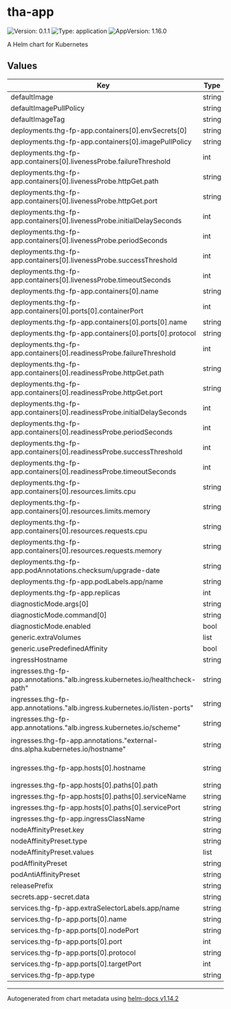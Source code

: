 # tha-app

![Version: 0.1.1](https://img.shields.io/badge/Version-0.1.1-informational?style=flat-square) ![Type: application](https://img.shields.io/badge/Type-application-informational?style=flat-square) ![AppVersion: 1.16.0](https://img.shields.io/badge/AppVersion-1.16.0-informational?style=flat-square)

A Helm chart for Kubernetes

## Values

| Key | Type | Default | Description |
|-----|------|---------|-------------|
| defaultImage | string | `""` |  |
| defaultImagePullPolicy | string | `"IfNotPresent"` |  |
| defaultImageTag | string | `"latest"` |  |
| deployments.thg-fp-app.containers[0].envSecrets[0] | string | `"app-secret"` |  |
| deployments.thg-fp-app.containers[0].imagePullPolicy | string | `"IfNotPresent"` |  |
| deployments.thg-fp-app.containers[0].livenessProbe.failureThreshold | int | `5` |  |
| deployments.thg-fp-app.containers[0].livenessProbe.httpGet.path | string | `"/"` |  |
| deployments.thg-fp-app.containers[0].livenessProbe.httpGet.port | string | `"http"` |  |
| deployments.thg-fp-app.containers[0].livenessProbe.initialDelaySeconds | int | `30` |  |
| deployments.thg-fp-app.containers[0].livenessProbe.periodSeconds | int | `15` |  |
| deployments.thg-fp-app.containers[0].livenessProbe.successThreshold | int | `1` |  |
| deployments.thg-fp-app.containers[0].livenessProbe.timeoutSeconds | int | `10` |  |
| deployments.thg-fp-app.containers[0].name | string | `"thg-fp-app"` |  |
| deployments.thg-fp-app.containers[0].ports[0].containerPort | int | `3000` |  |
| deployments.thg-fp-app.containers[0].ports[0].name | string | `"http"` |  |
| deployments.thg-fp-app.containers[0].ports[0].protocol | string | `"TCP"` |  |
| deployments.thg-fp-app.containers[0].readinessProbe.failureThreshold | int | `3` |  |
| deployments.thg-fp-app.containers[0].readinessProbe.httpGet.path | string | `"/"` |  |
| deployments.thg-fp-app.containers[0].readinessProbe.httpGet.port | string | `"http"` |  |
| deployments.thg-fp-app.containers[0].readinessProbe.initialDelaySeconds | int | `30` |  |
| deployments.thg-fp-app.containers[0].readinessProbe.periodSeconds | int | `5` |  |
| deployments.thg-fp-app.containers[0].readinessProbe.successThreshold | int | `1` |  |
| deployments.thg-fp-app.containers[0].readinessProbe.timeoutSeconds | int | `3` |  |
| deployments.thg-fp-app.containers[0].resources.limits.cpu | string | `"500m"` |  |
| deployments.thg-fp-app.containers[0].resources.limits.memory | string | `"1024Mi"` |  |
| deployments.thg-fp-app.containers[0].resources.requests.cpu | string | `"200m"` |  |
| deployments.thg-fp-app.containers[0].resources.requests.memory | string | `"256Mi"` |  |
| deployments.thg-fp-app.podAnnotations.checksum/upgrade-date | string | `"Updated at {{ now | toString }}"` |  |
| deployments.thg-fp-app.podLabels.app/name | string | `"thg-fp-app"` |  |
| deployments.thg-fp-app.replicas | int | `1` |  |
| diagnosticMode.args[0] | string | `"infinity"` |  |
| diagnosticMode.command[0] | string | `"sleep"` |  |
| diagnosticMode.enabled | bool | `false` |  |
| generic.extraVolumes | list | `[]` |  |
| generic.usePredefinedAffinity | bool | `true` |  |
| ingressHostname | string | `""` |  |
| ingresses.thg-fp-app.annotations."alb.ingress.kubernetes.io/healthcheck-path" | string | `"/v1/health"` |  |
| ingresses.thg-fp-app.annotations."alb.ingress.kubernetes.io/listen-ports" | string | `"[{\"HTTPS\": 443}]"` |  |
| ingresses.thg-fp-app.annotations."alb.ingress.kubernetes.io/scheme" | string | `"internet-facing"` |  |
| ingresses.thg-fp-app.annotations."external-dns.alpha.kubernetes.io/hostname" | string | `"{{ $.Values.ingressHostname }}"` |  |
| ingresses.thg-fp-app.hosts[0].hostname | string | `"{{ $.Values.ingressHostname }}"` |  |
| ingresses.thg-fp-app.hosts[0].paths[0].path | string | `"/"` |  |
| ingresses.thg-fp-app.hosts[0].paths[0].serviceName | string | `"thg-fp-app"` |  |
| ingresses.thg-fp-app.hosts[0].paths[0].servicePort | string | `"http"` |  |
| ingresses.thg-fp-app.ingressClassName | string | `"alb"` |  |
| nodeAffinityPreset.key | string | `""` |  |
| nodeAffinityPreset.type | string | `""` |  |
| nodeAffinityPreset.values | list | `[]` |  |
| podAffinityPreset | string | `"soft"` |  |
| podAntiAffinityPreset | string | `"soft"` |  |
| releasePrefix | string | `"-"` |  |
| secrets.app-secret.data | string | `nil` |  |
| services.thg-fp-app.extraSelectorLabels.app/name | string | `"thg-fp-app"` |  |
| services.thg-fp-app.ports[0].name | string | `"http"` |  |
| services.thg-fp-app.ports[0].nodePort | string | `nil` |  |
| services.thg-fp-app.ports[0].port | int | `80` |  |
| services.thg-fp-app.ports[0].protocol | string | `"TCP"` |  |
| services.thg-fp-app.ports[0].targetPort | int | `3000` |  |
| services.thg-fp-app.type | string | `"NodePort"` |  |

----------------------------------------------
Autogenerated from chart metadata using [helm-docs v1.14.2](https://github.com/norwoodj/helm-docs/releases/v1.14.2)
